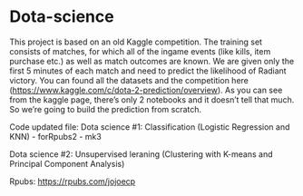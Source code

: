 # Dota-science

This project is based on an old Kaggle competition. The training set consists of matches, for which all of the ingame events (like kills, item purchase etc.) as well as match outcomes are known. We are given only the first 5 minutes of each match and need to predict the likelihood of Radiant victory. You can found all the datasets and the competition here (https://www.kaggle.com/c/dota-2-prediction/overview). As you can see from the kaggle page, there’s only 2 notebooks and it doesn’t tell that much. So we’re going to build the prediction from scratch.


Code updated file:
Dota science #1: Classification (Logistic Regression and KNN)
    - forRpubs2
    - mk3

Dota science #2: Unsupervised leraning (Clustering with K-means and Principal Component Analysis)

Rpubs: https://rpubs.com/jojoecp
